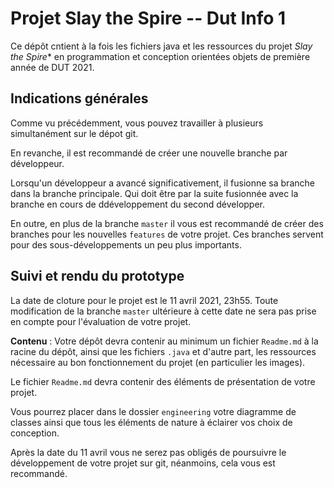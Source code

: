 # Projet Slay the Spire -- Dut Info 1

Ce dépôt cntient à la fois les fichiers java et les ressources du
projet *Slay the Spire** en programmation et conception orientées
objets de première année de DUT 2021.

## Indications générales

Comme vu précédemment, vous pouvez travailler à plusieurs
simultanément sur le dépot git.

En revanche, il est recommandé de créer une nouvelle branche par
développeur.

Lorsqu'un développeur a avancé significativement, il fusionne sa
branche dans la branche principale. Qui doit être par la suite
fusionnée avec la branche en cours de ddéveloppement du second
développer.

En outre, en plus de la branche `master` il vous est recommandé de
créer des branches pour les nouvelles `features` de votre projet. Ces
branches servent pour des sous-développements un peu plus importants.

## Suivi et rendu du prototype

La date de cloture pour le projet est le 11 avril 2021, 23h55.  Toute
modification de la branche `master` ultérieure à cette date ne sera
pas prise en compte pour l'évaluation de votre projet.

**Contenu** : Votre dépôt devra contenir au minimum un fichier `Readme.md` à la
racine du dépôt, ainsi que les fichiers `.java` et d'autre part, les
ressources nécessaire au bon fonctionnement du projet (en particulier
les images).

Le fichier `Readme.md` devra contenir des éléments de présentation de
votre projet.

Vous pourrez placer dans le dossier `engineering` votre diagramme de
classes ainsi que tous les éléments de nature à éclairer vos choix de
conception.

Après la date du 11 avril vous ne serez pas obligés de poursuivre le
développement de votre projet sur git, néanmoins, cela vous est
recommandé.

